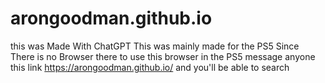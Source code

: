 # arongoodman.github.io
this was Made With ChatGPT 
This was mainly made for the PS5 Since There is no Browser there to use this browser in the PS5 message anyone this link https://arongoodman.github.io/ and you'll be able to search
